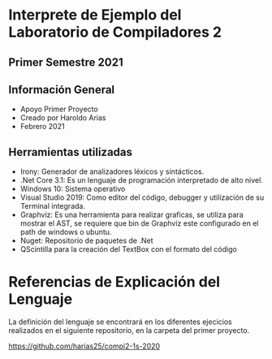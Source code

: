 # Interprete de Ejemplo del Laboratorio de Compiladores 2 
## Primer Semestre 2021

## Información General
- Apoyo Primer Proyecto
- Creado por Haroldo Arias
- Febrero 2021


## Herramientas utilizadas
- Irony: Generador de analizadores léxicos y sintácticos.
- .Net Core 3.1: Es un lenguaje de programación interpretado de alto nivel.
- Windows 10: Sistema operativo
- Visual Studio 2019: Como editor del código, debugger y utilización de su Terminal integrada.
- Graphviz: Es una herramienta para realizar graficas, se utiliza para mostrar el AST, se requiere que bin de Graphviz este configurado en el path de windows o ubuntu.
- Nuget: Repositorio de paquetes de .Net 
- QScintilla para la creación del TextBox con el formato del código

# Referencias de Explicación del Lenguaje
La definición del lenguaje se encontrará en los diferentes ejecicios realizados en el siguiente repositorio, en la carpeta del primer proyecto.

https://github.com/harias25/compi2-1s-2020
